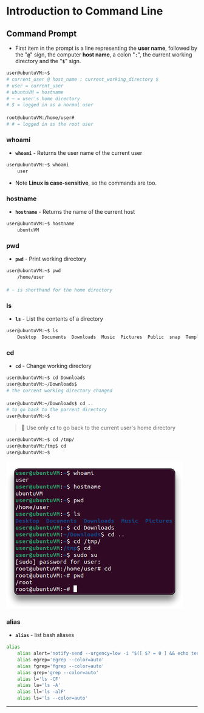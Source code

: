 # Introduction to Command Line

## Command Prompt

- First item in the prompt is a line representing the **user name**, followed by the "**`@`**" sign, the computer **host name**, a colon "**`:`**", the current working directory and the "**`$`**" sign.

```bash
user@ubuntuVM:~$
# current_user @ host_name : current_working_directory $
# user = current_user
# ubuntuVM = hostname
# ~ = user's home directory
# $ = logged in as a normal user

root@ubuntuVM:/home/user#
# # = logged in as the root user
```

### whoami

- **`whoami`** - Returns the user name of the current user

```bash
user@ubuntuVM:~$ whoami
	user
```

- Note **Linux is case-sensitive**, so the commands are too.

### hostname

- **`hostname`** - Returns the name of the current host

```bash
user@ubuntuVM:~$ hostname
	ubuntuVM
```

### pwd

- **`pwd`** - Print working directory

```bash
user@ubuntuVM:~$ pwd
	/home/user

# ~ is shorthand for the home directory
```

### ls

- **`ls`** - List the contents of a directory

```bash
user@ubuntuVM:~$ ls
	Desktop  Documents  Downloads  Music  Pictures  Public  snap  Templates  Videos
```

### cd

- **`cd`** - Change working directory

```bash
user@ubuntuVM:~$ cd Downloads
user@ubuntuVM:~/Downloads$
# the current working directory changed

user@ubuntuVM:~/Downloads$ cd ..
# to go back to the parrent directory
user@ubuntuVM:~$
```

> 📌 Use only **`cd`** to go back to the current user's home directory

```bash
user@ubuntuVM:~$ cd /tmp/
user@ubuntuVM:/tmp$ cd
user@ubuntuVM:~$
```

![](2-command-lineassets/image-20220828150837433.png)

### alias

- **`alias`** - list bash aliases

```bash
alias
    alias alert='notify-send --urgency=low -i "$([ $? = 0 ] && echo terminal || echo error)" "$(history|tail -n1|sed -e '\''s/^\s*[0-9]\+\s*//;s/[;&|]\s*alert$//'\'')"'
    alias egrep='egrep --color=auto'
    alias fgrep='fgrep --color=auto'
    alias grep='grep --color=auto'
    alias l='ls -CF'
    alias la='ls -A'
    alias ll='ls -alF'
    alias ls='ls --color=auto'
```

------

